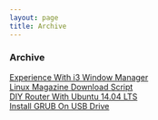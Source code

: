 ```yaml
---
layout: page
title: Archive
---
```


### Archive

[Experience With i3 Window Manager](Experience-With-i3_Window-Manager)  
[Linux Magazine Download Script](/kevydotvinu.github.io/Linux-Magazines-Download-Script)  
[DIY Router With Ubuntu 14.04 LTS](/kevydotvinu.github.io/DIY-Router-With-Ubuntu-14.04-LTS)  
[Install GRUB On USB Drive](/kevydotvinu.github.io/Install-GRUB-on-USB-drive)  
